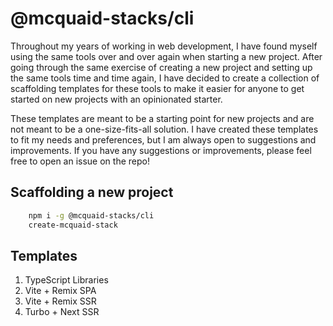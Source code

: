 # @mcquaid-stacks/cli

Throughout my years of working in web development, I have found myself using the same tools over and over again when starting a new project. After going through the same exercise of creating a new project and setting up the same tools time and time again, I have decided to create a collection of scaffolding templates for these tools to make it easier for anyone to get started on new projects with an opinionated starter.

These templates are meant to be a starting point for new projects and are not meant to be a one-size-fits-all solution. I have created these templates to fit my needs and preferences, but I am always open to suggestions and improvements. If you have any suggestions or improvements, please feel free to open an issue on the repo!

## Scaffolding a new project

```bash
    npm i -g @mcquaid-stacks/cli
    create-mcquaid-stack
```

## Templates

1. TypeScript Libraries
2. Vite + Remix SPA
3. Vite + Remix SSR
4. Turbo + Next SSR
